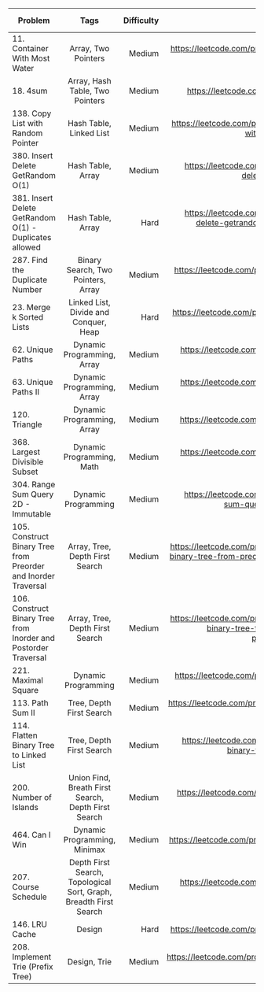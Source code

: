 | Problem          |      Tags      | Difficulty | Leetcode Link | My solution |
|------------------|:--------------:|-----------:|--------------:|------------:|
| 11. Container With Most Water | Array, Two Pointers | Medium | https://leetcode.com/problems/container-with-most-water/ | [link](/solutions/11.md) |
| 18. 4sum | Array, Hash Table, Two Pointers | Medium | https://leetcode.com/problems/4sum/| [link](/solutions/18.md)|
| 138. Copy List with Random Pointer | Hash Table, Linked List | Medium | https://leetcode.com/problems/copy-list-with-random-pointer/ | [link](/solutions/138.md) |
| 380. Insert Delete GetRandom O(1) | Hash Table, Array | Medium | https://leetcode.com/problems/insert-delete-getrandom-o1/ | [link](/solutions/380.md) |
| 381. Insert Delete GetRandom O(1) - Duplicates allowed | Hash Table, Array | Hard | https://leetcode.com/problems/insert-delete-getrandom-o1-duplicates-allowed/ | [link](/solutions/381.md) |
| 287. Find the Duplicate Number | Binary Search, Two Pointers, Array | Medium | https://leetcode.com/problems/find-the-duplicate-number/ | [link](/solutions/287.md) |
| 23. Merge k Sorted Lists | Linked List, Divide and Conquer, Heap | Hard | https://leetcode.com/problems/merge-k-sorted-lists/ | [link](/solutions/23.md) |
| 62. Unique Paths | Dynamic Programming, Array | Medium | https://leetcode.com/problems/unique-paths/ | [link](/solutions/62.md) |
| 63. Unique Paths II | Dynamic Programming, Array | Medium | https://leetcode.com/problems/unique-paths-ii/ | [link](/solutions/63.md) |
| 120. Triangle | Dynamic Programming, Array | Medium | https://leetcode.com/problems/triangle/ | [link](/solutions/120.md) |
| 368. Largest Divisible Subset | Dynamic Programming, Math | Medium | https://leetcode.com/problems/largest-divisible-subset/ | [link](/solutions/368.md) |
| 304. Range Sum Query 2D - Immutable | Dynamic Programming | Medium | https://leetcode.com/problems/range-sum-query-2d-immutable/ | [link](/solutions/304.md) |
| 105. Construct Binary Tree from Preorder and Inorder Traversal | Array, Tree, Depth First Search | Medium | https://leetcode.com/problems/construct-binary-tree-from-preorder-and-inorder-traversal/ | [link](/solutions/105.md) |
| 106. Construct Binary Tree from Inorder and Postorder Traversal | Array, Tree, Depth First Search | Medium | https://leetcode.com/problems/construct-binary-tree-from-inorder-and-postorder-traversal/ | [link](/solutions/106.md) |
| 221. Maximal Square | Dynamic Programming | Medium | https://leetcode.com/problems/maximal-square/ | [link](/solutions/221.md) |
| 113. Path Sum II | Tree, Depth First Search | Medium | https://leetcode.com/problems/path-sum-ii/ | [link](/solutions/113.md) |
| 114. Flatten Binary Tree to Linked List | Tree, Depth First Search | Medium | https://leetcode.com/problems/flatten-binary-tree-to-linked-list/ | [link](/solutions/114.md) |
| 200. Number of Islands | Union Find, Breath First Search, Depth First Search | Medium | https://leetcode.com/problems/number-of-islands/ | [link](/solutions/200.md) |
| 464. Can I Win | Dynamic Programming, Minimax | Medium | https://leetcode.com/problems/can-i-win/ | [link](/solutions/464.md) |
| 207. Course Schedule | Depth First Search, Topological Sort, Graph, Breadth First Search | Medium | https://leetcode.com/problems/course-schedule/ | [link](/solutions/207.md) |
| 146. LRU Cache | Design | Hard | https://leetcode.com/problems/lru-cache/ | [link](/solutions/146.md) |
| 208. Implement Trie (Prefix Tree) | Design, Trie | Medium | https://leetcode.com/problems/implement-trie-prefix-tree/ | [link](/solutions/208.md) |